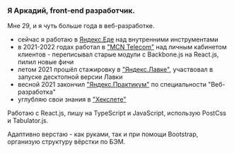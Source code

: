 ### Я Аркадий, front-end разработчик.
Мне 29, и я чуть больше года в веб-разработке. 
- сейчас я работаю в [Яндекс.Еде](https://ya.ru) над внутренними инструментами
- в 2021-2022 годах работал в ["MCN Telecom"](https://www.mcn.ru/) над личным кабинетом клиентов - переписывал старые модули с Backbone.js на React.js, пилил новые фичи
- летом 2021 прошёл стажировку в ["Яндекс.Лавке"](https://lavka.yandex.ru), участвовал в запуске десктопной версии Лавки
- весной 2021 закончил ["Яндекс.Практикум"](https://practicum.yandex.ru/web/) по специальности "Веб-разработка"
- углубляю свои знания в ["Хекслете"](https://ru.hexlet.io/?ref=352156)

Работаю с React.js, пишу на TypeScript и JavaScript, использую PostCss и Tabulator.js. 

Адаптивно верстаю - как руками, так и при помощи Bootstrap, организую структуру вёрстки по БЭМ. 
<!--
**konjvpaljto/konjvpaljto** is a ✨ _special_ ✨ repository because its `README.md` (this file) appears on your GitHub profile.

Here are some ideas to get you started:

- 🔭 I’m currently working on ...
- 🌱 I’m currently learning ...
- 👯 I’m looking to collaborate on ...
- 🤔 I’m looking for help with ...
- 💬 Ask me about ...
- 📫 How to reach me: ...
- 😄 Pronouns: ...
- ⚡ Fun fact: ...
-->
